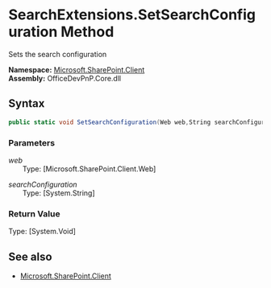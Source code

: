 # SearchExtensions.SetSearchConfiguration Method  
Sets the search configuration  

**Namespace:** [Microsoft.SharePoint.Client](Microsoft.SharePoint.Client.md)  
**Assembly:** OfficeDevPnP.Core.dll  
## Syntax
```C#
public static void SetSearchConfiguration(Web web,String searchConfiguration)
```
### Parameters
*web*  
&emsp;&emsp;Type: [Microsoft.SharePoint.Client.Web] 
&emsp;&emsp;  
  
*searchConfiguration*  
&emsp;&emsp;Type: [System.String] 
&emsp;&emsp;  
  
### Return Value
Type: [System.Void]  

## See also
- [Microsoft.SharePoint.Client](Microsoft.SharePoint.Client.md)
